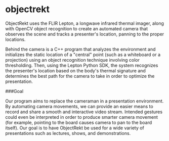 # objectrekt

ObjectRekt uses the FLIR Lepton, a longwave infrared thermal imager, along with OpenCV object recognition to create an automated camera that observes the scene and tracks a presenter's location, panning to the proper locations.

Behind the camera is a C++ program that analyzes the environment and initializes the static location of a "central" point (such as a whiteboard or a projection) using an object recognition technique involving color thresholding. Then, using the Lepton Python SDK, the system recognizes the presenter's location based on the body's thermal signature and determines the best path for the camera to take in order to optimize the presentation.

###Goal

Our program aims to replace the cameraman in a presentation environment. By automating camera movements, we can provide an easier means to record and share a smooth and interactive video stream. Intended gestures could even be interpreted in order to produce smarter camera movement (for example, pointing to the board causes camera to pan to the board itself). Our goal is to have ObjectRekt be used for a wide variety of presentations such as lectures, shows, and demonstrations.